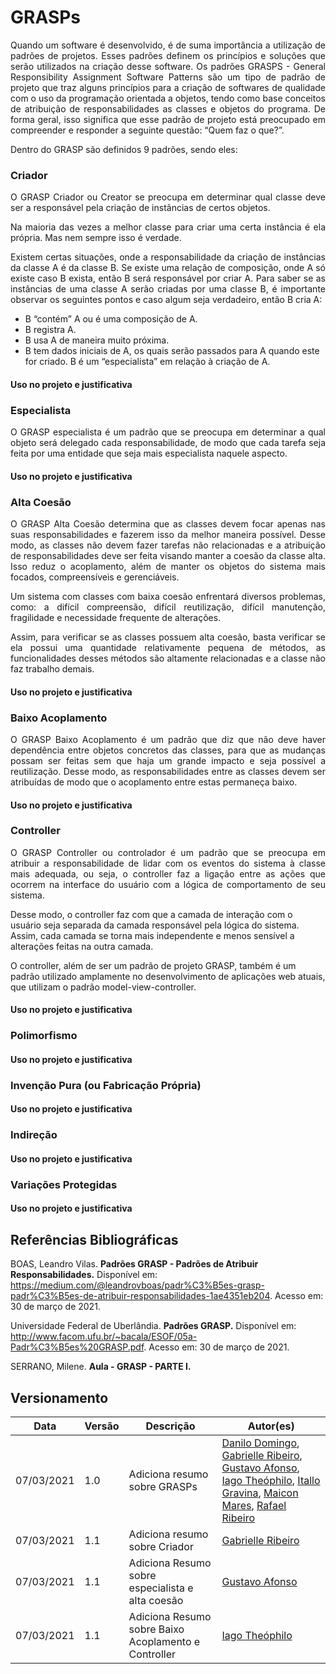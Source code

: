 # GRASPs

<p align="justify">Quando um software é desenvolvido, é de suma importância a utilização de padrões de projetos. Esses padrões definem os princípios e soluções que serão utilizados na criação desse software. 
Os padrões GRASPS - General Responsibility Assignment Software Patterns são um tipo de padrão de projeto que traz alguns princípios para a criação de softwares de qualidade com o uso da programação orientada a objetos, tendo como base conceitos de atribuição de responsabilidades as classes e objetos do programa.
De forma geral, isso significa que esse padrão de projeto está preocupado em compreender e responder a seguinte questão: “Quem faz o que?”.</p>
<p align="justify">Dentro do GRASP são definidos 9 padrões, sendo eles:</p>

### Criador

<p align="justify">O GRASP Criador ou Creator se preocupa em determinar qual classe deve ser a responsável pela criação de instâncias de certos objetos.</p>

<p align="justify">Na maioria das vezes a melhor classe para criar uma certa instância é ela própria. Mas nem sempre isso é verdade.</p>

<p align="justify">Existem certas situações, onde a responsabilidade da criação de instâncias da classe A é da classe B. Se existe uma relação de composição, onde A só existe caso B exista, então B será responsável  por criar A. Para saber se as instâncias de uma classe A serão criadas por uma classe B, é importante observar os seguintes pontos e caso algum seja verdadeiro, então B cria A:</p>

 - B “contém” A ou é uma composição de A.
 - B registra A.
 - B usa A de maneira muito próxima.
 - B tem dados iniciais de A, os quais serão passados para A quando este for criado. B é um “especialista” em relação à criação de A.

#### Uso no projeto e justificativa

<p align="justify"></p>

### Especialista

<p align="justify">O GRASP especialista é um padrão que se preocupa em determinar a qual objeto será delegado cada responsabilidade, de modo que cada tarefa seja feita por uma entidade que seja mais especialista naquele aspecto.</p>

#### Uso no projeto e justificativa

### Alta Coesão

<p align="justify">O GRASP Alta Coesão determina que as classes devem focar apenas nas suas responsabilidades e fazerem isso da melhor maneira possível. Desse modo, as classes não devem fazer tarefas não relacionadas e a atribuição de  responsabilidades deve ser feita visando manter a coesão da classe alta. Isso reduz o acoplamento, além de manter os objetos do sistema mais focados, compreensíveis e gerenciáveis.</p>

<p align="justify">Um sistema com classes com baixa coesão enfrentará diversos problemas, como: a difícil compreensão, difícil reutilização, difícil manutenção, fragilidade e necessidade frequente de alterações.</p>

<p align="justify">Assim, para verificar se as classes possuem alta coesão, basta verificar se ela possui uma quantidade relativamente pequena de métodos, as funcionalidades desses métodos são altamente relacionadas e a classe não faz trabalho demais.</p>

#### Uso no projeto e justificativa

### Baixo Acoplamento
<p align="justify">O GRASP Baixo Acoplamento é um padrão que diz que não deve haver dependência entre objetos concretos das classes, para que as mudanças possam ser feitas sem que haja um grande impacto e seja possível a reutilização. Desse modo, as responsabilidades entre as classes devem ser atribuídas de modo que o acoplamento entre estas permaneça baixo. </p>



#### Uso no projeto e justificativa

### Controller

<p align="justify">O GRASP Controller ou controlador é um padrão que se preocupa em atribuir a responsabilidade de lidar com os eventos do sistema à classe mais adequada, ou seja, o controller faz a ligação entre as ações que ocorrem na interface do usuário com a lógica de comportamento de seu sistema.

Desse modo, o controller faz com que a camada de interação com o usuário seja separada da camada responsável pela lógica do sistema. Assim, cada camada se torna mais independente e menos sensível a alterações feitas na outra camada. 

O controller, além de ser um padrão de projeto GRASP, também é um padrão utilizado amplamente no desenvolvimento de aplicações web atuais, que utilizam o padrão model-view-controller.</p>

#### Uso no projeto e justificativa

### Polimorfismo

#### Uso no projeto e justificativa

### Invenção Pura (ou Fabricação Própria)

#### Uso no projeto e justificativa

### Indireção

#### Uso no projeto e justificativa

### Variações Protegidas

#### Uso no projeto e justificativa

## Referências Bibliográficas

BOAS, Leandro Vilas. **Padrões GRASP - Padrões de Atribuir Responsabilidades.** Disponível em: https://medium.com/@leandrovboas/padr%C3%B5es-grasp-padr%C3%B5es-de-atribuir-responsabilidades-1ae4351eb204. Acesso em: 30 de março de 2021.

Universidade Federal de Uberlândia. **Padrões GRASP.** Disponível em: http://www.facom.ufu.br/~bacala/ESOF/05a-Padr%C3%B5es%20GRASP.pdf. Acesso em: 30 de março de 2021.

SERRANO, Milene. **Aula - GRASP - PARTE I.**

## Versionamento

| Data | Versão | Descrição | Autor(es) |
|------|------|------|------|
|07/03/2021|1.0|Adiciona resumo sobre GRASPs|[Danilo Domingo](https://github.com/danilow200), [Gabrielle Ribeiro](https://github.com/Gabrielle-Ribeiro), [Gustavo Afonso](https://github.com/GustavoAPS), [Iago Theóphilo](https://github.com/IagoTheophilo), [Itallo Gravina](https://github.com/itallogravina), [Maicon Mares](https://github.com/MaiconMares), [Rafael Ribeiro](https://github.com/rafaelflarrn)|
|07/03/2021|1.1|Adiciona resumo sobre Criador|[Gabrielle Ribeiro](https://github.com/Gabrielle-Ribeiro)|
|07/03/2021|1.1|Adiciona Resumo sobre especialista e alta coesão|[Gustavo Afonso](https://github.com/GustavoAPS)|
|07/03/2021|1.1|Adiciona Resumo sobre Baixo Acoplamento e Controller|[Iago Theóphilo](https://github.com/iagotheophilo)|
